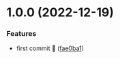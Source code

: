 # 1.0.0 (2022-12-19)


### Features

* first commit 🚀 ([fae0ba1](https://github.com/mohammedhammoud/chat-gpt-insert-text-browser-extension/commit/fae0ba15b9cd1cbae1071f5bc737c7fa95421cbb))
